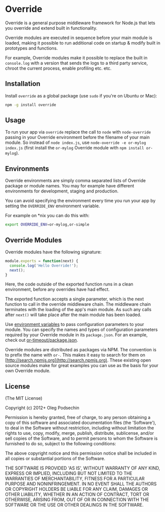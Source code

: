 # Override

Override is a general purpose middleware framework for Node.js that lets you 
override and extend built in functionality.

Override modules are executed in sequence before your main module is loaded, making 
it possible to run additional code on startup & modify built in prototypes and 
functions.

For example, Override modules make it possible to replace the built in `console.log` 
with a version that sends the logs to a third party service, chroot the current process,
enable profiling etc. etc.

## Installation

Install `override` as a global package (use `sudo` if you're on Ubuntu or Mac):

```bash
npm -g install override
```

## Usage

To run your app via `override` replace the call to `node` with `node-override` passing
in your Override environment before the filename of your main module. So instead of `node index.js`, use 
`node-override -e or-mylog index.js` (first install the `or-mylog` Override module with `npm install or-mylog`). 

## Environments

Override environments are simply comma separated lists of Override package or module names. You may for example have different environments for development, staging and production.

You can avoid specifying the environment every time you run your app by setting the `OVERRIDE_ENV` environment variable.

For example on *nix you can do this with:

```bash
export OVERRIDE_ENV=or-mylog,or-simple
``` 

## Override Modules

Override modules have the following signature:

```js
module.exports = function(next) {
  console.log('Hello Override!');
  next();
}
```

Here, the code outside of the exported function runs in a clean environment, before any overrides have had effect.

The exported function accepts a single parameter, which is the next function to call in the override middleware chain. 
The middleware chain terminates with the loading of the app's main module. As such any calls after `next()` will take 
place after the main module has been loaded. 

Use [environment variables](http://nodejs.org/api/process.html#process_process_env) to pass configuration parameters to your module.
You can specify the names and types of configuration parameters required by your Override module in its `package.json`.
For an example, check out [or-timeout/package.json](https://github.com/olegp/or-mylog/blob/master/package.json).

Override modules are distributed as packages via NPM. The convention is to prefix the name with `or-`. This 
makes it easy to search for them on [http://search.npmjs.org](http://search.npmjs.org).
These existing open source modules make for great examples you can use as the basis for your own Override module.

## License 

(The MIT License)

Copyright (c) 2012+ Oleg Podsechin

Permission is hereby granted, free of charge, to any person obtaining
a copy of this software and associated documentation files (the
'Software'), to deal in the Software without restriction, including
without limitation the rights to use, copy, modify, merge, publish,
distribute, sublicense, and/or sell copies of the Software, and to
permit persons to whom the Software is furnished to do so, subject to
the following conditions:

The above copyright notice and this permission notice shall be
included in all copies or substantial portions of the Software.

THE SOFTWARE IS PROVIDED 'AS IS', WITHOUT WARRANTY OF ANY KIND,
EXPRESS OR IMPLIED, INCLUDING BUT NOT LIMITED TO THE WARRANTIES OF
MERCHANTABILITY, FITNESS FOR A PARTICULAR PURPOSE AND NONINFRINGEMENT.
IN NO EVENT SHALL THE AUTHORS OR COPYRIGHT HOLDERS BE LIABLE FOR ANY
CLAIM, DAMAGES OR OTHER LIABILITY, WHETHER IN AN ACTION OF CONTRACT,
TORT OR OTHERWISE, ARISING FROM, OUT OF OR IN CONNECTION WITH THE
SOFTWARE OR THE USE OR OTHER DEALINGS IN THE SOFTWARE.

